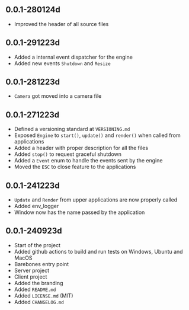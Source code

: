 ## 0.0.1-280124d

- Improved the header of all source files

## 0.0.1-291223d

- Added a internal event dispatcher for the engine
- Added new events `Shutdown` and `Resize`

## 0.0.1-281223d

- `Camera` got moved into a camera file

## 0.0.1-271223d

- Defined a versioning standard at `VERSIONING.md`
- Exposed `Engine` to `start()`, `update()` and `render()` when called from applications
- Added a header with proper description for all the files
- Added `stop()` to request graceful shutdown
- Added a `Event` enum to handle the events sent by the engine
- Moved the `ESC` to close feature to the applications

## 0.0.1-241223d

- `Update` and `Render` from upper applications are now properly called
- Added env_logger
- Window now has the name passed by the application

## 0.0.1-240923d
- Start of the project
- Added github actions to build and run tests on Windows, Ubuntu and MacOS
- Barebones entry point
- Server project
- Client project
- Added the branding
- Added `README.md`
- Added `LICENSE.md` (MIT)
- Added `CHANGELOG.md`
